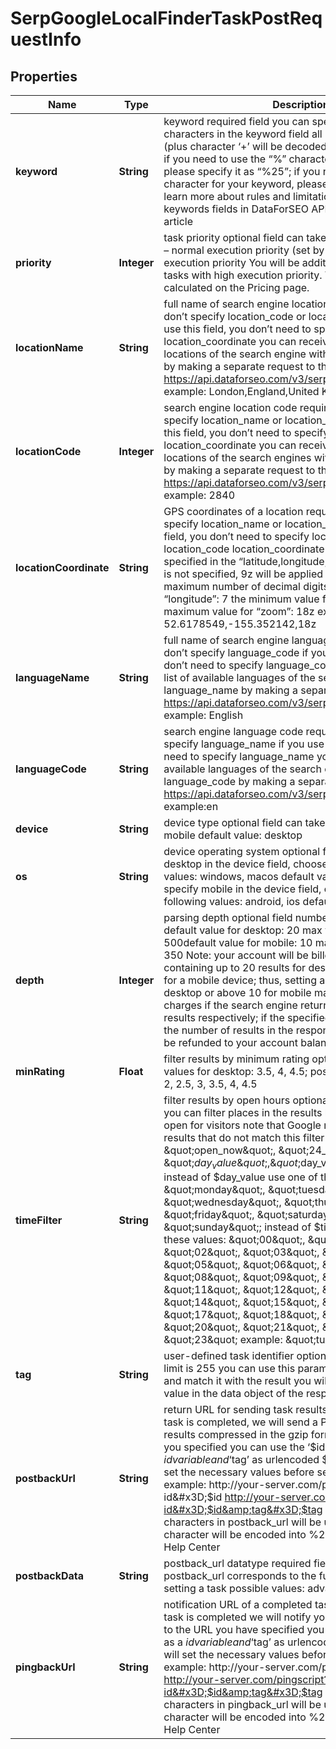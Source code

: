 

# SerpGoogleLocalFinderTaskPostRequestInfo


## Properties

| Name | Type | Description | Notes |
|------------ | ------------- | ------------- | -------------|
|**keyword** | **String** | keyword required field you can specify up to 700 characters in the keyword field all %## will be decoded (plus character ‘+’ will be decoded to a space character) if you need to use the “%” character for your keyword, please specify it as “%25”; if you need to use the “+” character for your keyword, please specify it as “%2B” learn more about rules and limitations of keyword and keywords fields in DataForSEO APIs in this Help Center article |  [optional] |
|**priority** | **Integer** | task priority optional field can take the following values: 1 – normal execution priority (set by default) 2 – high execution priority You will be additionally charged for the tasks with high execution priority. The cost can be calculated on the Pricing page. |  [optional] |
|**locationName** | **String** | full name of search engine location required field if you don’t specify location_code or location_coordinate if you use this field, you don’t need to specify location_code or location_coordinate you can receive the list of available locations of the search engine with their location_name by making a separate request to the https://api.dataforseo.com/v3/serp/google/locations example: London,England,United Kingdom |  [optional] |
|**locationCode** | **Integer** | search engine location code required field if you don’t specify location_name or location_coordinate if you use this field, you don’t need to specify location_name or location_coordinate you can receive the list of available locations of the search engines with their location_code by making a separate request to the https://api.dataforseo.com/v3/serp/google/locations example: 2840 |  [optional] |
|**locationCoordinate** | **String** | GPS coordinates of a location required field if you don’t specify location_name or location_code if you use this field, you don’t need to specify location_name or location_code location_coordinate parameter should be specified in the “latitude,longitude,zoom” format if “zoom” is not specified, 9z will be applied as a default value the maximum number of decimal digits for “latitude” and “longitude”: 7 the minimum value for “zoom”: 4z the maximum value for “zoom”: 18z example: 52.6178549,-155.352142,18z |  [optional] |
|**languageName** | **String** | full name of search engine language required field if you don’t specify language_code if you use this field, you don’t need to specify language_code you can receive the list of available languages of the search engine with their language_name by making a separate request to the https://api.dataforseo.com/v3/serp/google/languages example: English |  [optional] |
|**languageCode** | **String** | search engine language code required field if you don’t specify language_name if you use this field, you don’t need to specify language_name you can receive the list of available languages of the search engine with their language_code by making a separate request to the https://api.dataforseo.com/v3/serp/google/languages example:en |  [optional] |
|**device** | **String** | device type optional field can take the values:desktop, mobile default value: desktop |  [optional] |
|**os** | **String** | device operating system optional field if you specify desktop in the device field, choose from the following values: windows, macos default value: windows if you specify mobile in the device field, choose from the following values: android, ios default value: android |  [optional] |
|**depth** | **Integer** | parsing depth optional field number of results in SERP default value for desktop: 20 max value for desktop: 500default value for mobile: 10 max value for mobile: 350 Note: your account will be billed per each SERP containing up to 20 results for desktop or up to 10 results for a mobile device; thus, setting a depth above 20 for desktop or above 10 for mobile may result in additional charges if the search engine returns more than 20 or 10 results respectively; if the specified depth is higher than the number of results in the response, the difference will be refunded to your account balance automatically |  [optional] |
|**minRating** | **Float** | filter results by minimum rating optional field possible values for desktop: 3.5, 4, 4.5; possible values for mobile: 2, 2.5, 3, 3.5, 4, 4.5 |  [optional] |
|**timeFilter** | **String** | filter results by open hours optional field using this field, you can filter places in the results by the time a place is open for visitors note that Google may also provide results that do not match this filter possible values: \&quot;open_now\&quot;, \&quot;24_hours\&quot;, \&quot;$day_value\&quot;, \&quot;$day_value;$time_value\&quot;; instead of $day_value use one of these values: \&quot;monday\&quot;, \&quot;tuesday\&quot;, \&quot;wednesday\&quot;, \&quot;thursday\&quot;, \&quot;friday\&quot;, \&quot;saturday\&quot;, \&quot;sunday\&quot;; instead of $time_value use one of these values: \&quot;00\&quot;, \&quot;01\&quot;, \&quot;02\&quot;, \&quot;03\&quot;, \&quot;04\&quot;, \&quot;05\&quot;, \&quot;06\&quot;, \&quot;07\&quot;, \&quot;08\&quot;, \&quot;09\&quot;, \&quot;10\&quot;, \&quot;11\&quot;, \&quot;12\&quot;, \&quot;13\&quot;, \&quot;14\&quot;, \&quot;15\&quot;, \&quot;16\&quot;, \&quot;17\&quot;, \&quot;18\&quot;, \&quot;19\&quot;, \&quot;20\&quot;, \&quot;21\&quot;, \&quot;22\&quot;, \&quot;23\&quot; example: \&quot;tuesday;18\&quot; |  [optional] |
|**tag** | **String** | user-defined task identifier optional field the character limit is 255 you can use this parameter to identify the task and match it with the result you will find the specified tag value in the data object of the response |  [optional] |
|**postbackUrl** | **String** | return URL for sending task results optional field once the task is completed, we will send a POST request with its results compressed in the gzip format to the postback_url you specified you can use the ‘$id’ string as a $id variable and ‘$tag’ as urlencoded $tag variable. We will set the necessary values before sending the request. example: http://your-server.com/postbackscript?id&#x3D;$id http://your-server.com/postbackscript?id&#x3D;$id&amp;tag&#x3D;$tag Note: special characters in postback_url will be urlencoded; i.a., the # character will be encoded into %23 learn more on our Help Center |  [optional] |
|**postbackData** | **String** | postback_url datatype required field if you specify postback_url corresponds to the function you used for setting a task possible values: advanced, html |  [optional] |
|**pingbackUrl** | **String** | notification URL of a completed task optional field when a task is completed we will notify you by GET request sent to the URL you have specified you can use the ‘$id’ string as a $id variable and ‘$tag’ as urlencoded $tag variable. We will set the necessary values before sending the request. example: http://your-server.com/pingscript?id&#x3D;$id http://your-server.com/pingscript?id&#x3D;$id&amp;tag&#x3D;$tag Note: special characters in pingback_url will be urlencoded; i.a., the # character will be encoded into %23 learn more on our Help Center |  [optional] |



